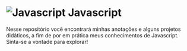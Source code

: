 # ![Javascript](https://user-images.githubusercontent.com/73192682/110265753-0e35d700-7f9b-11eb-8d2a-ea2b024daa56.jpg) Javascript
<p> Nesse repositório você encontrará minhas anotações e alguns projetos didáticos, a fim de por em prática meus conhecimentos de Javascript. Sinta-se a vontade para explorar! </p>
